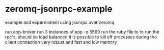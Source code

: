 # zeromq-jsonrpc-example
example and expermiment using jsonrpc over zeromq


run app-broker
run 3 instances of app -p 5560
run the ruby file to to run the rpc's, should be load balanced
it is possible to kill off processes during the client connection
very robust and fast and low memory
